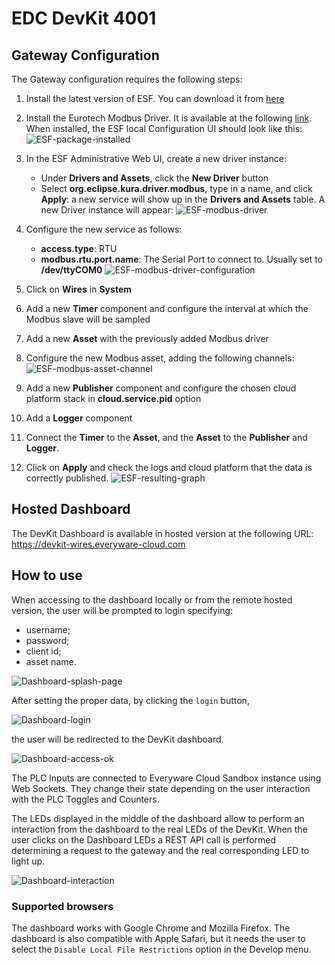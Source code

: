 # EDC DevKit 4001
## Gateway Configuration
The Gateway configuration requires the following steps:
1. Install the latest version of ESF. You can download it from [here](http://www.eurotech.com/download/en/pb.aspx?pg=ESF)
2. Install the Eurotech Modbus Driver. It is available at the following [link](https://marketplace.eclipse.org/content/esf-modbus-driver). 
When installed, the ESF local Configuration UI should look like this:
![ESF-package-installed](readme-images/ESF-installed-modbus-driver.png)

3. In the ESF Administrative Web UI, create a new driver instance:
    - Under **Drivers and Assets**, click the **New Driver** button
    - Select **org.eclipse.kura.driver.modbus**, type in a name, and click **Apply**: a new service will show up in the **Drivers and Assets** table.
   A new Driver instance will appear:
   ![ESF-modbus-driver](readme-images/ESF-driver-instance.png)
4. Configure the new service as follows:
    - **access.type**: RTU
    - **modbus.rtu.port.name**: The Serial Port to connect to. Usually set to **/dev/ttyCOM0**
    ![ESF-modbus-driver-configuration](readme-images/ESF-driver-instance-config.png)
5. Click on **Wires** in **System**
6. Add a new **Timer** component and configure the interval at which the Modbus slave will be sampled
7. Add a new **Asset** with the previously added Modbus driver
8. Configure the new Modbus asset, adding the following channels:
   ![ESF-modbus-asset-channel](readme-images/PLC_Modbus_channels.png)
9. Add a new **Publisher** component and configure the chosen cloud platform stack in **cloud.service.pid** option
10. Add a **Logger** component
11. Connect the **Timer** to the **Asset**, and the **Asset** to the **Publisher** and **Logger**.
12. Click on **Apply** and check the logs and cloud platform that the data is correctly published.
    ![ESF-resulting-graph](readme-images/ModbusWires.png)

## Hosted Dashboard
The DevKit Dashboard is available in hosted version at the following URL: https://devkit-wires.everyware-cloud.com

## How to use
When accessing to the dashboard locally or from the remote hosted version, the user will be prompted to login specifying:

- username;
- password;
- client id;
- asset name.

![Dashboard-splash-page](readme-images/Dashboard-splash.png)

After setting the proper data, by clicking the `login` button, 

![Dashboard-login](readme-images/Dashboard-login.png)

the user will be redirected to the DevKit dashboard.

![Dashboard-access-ok](readme-images/Dashboard-access.png)

The PLC Inputs are connected to Everyware Cloud Sandbox instance using Web Sockets. They change their state depending on the user interaction with the 
PLC Toggles and Counters.

The LEDs displayed in the middle of the dashboard allow to perform an interaction from the dashboard to the real LEDs of the DevKit.
When the user clicks on the Dashboard LEDs a REST API call is performed determining a request to the gateway and the real corresponding LED to light up.

![Dashboard-interaction](readme-images/Dashboard-interaction.png)


### Supported browsers
The dashboard works with Google Chrome and Mozilla Firefox.
The dashboard is also compatible with Apple Safari, but it needs the user to select the `Disable Local File Restrictions` option in the Develop menu.